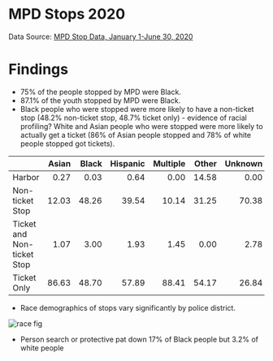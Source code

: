 # MPD Stops 2020

Data Source: [MPD Stop Data, January 1-June 30, 2020](https://mpdc.dc.gov/node/1523926)


# Findings

  * 75% of the people stopped by MPD were Black. 
  * 87.1% of the youth stopped by MPD were Black. 
  *  Black people who were stopped were more likely to have a non-ticket stop (48.2% non-ticket stop, 48.7% ticket only) - evidence of racial profiling? White and Asian people who were stopped were more likely to actually get a ticket (86% of Asian people stopped and 78% of white people stopped got tickets). 

|                           | Asian| Black| Hispanic| Multiple| Other| Unknown| White|
|:--------------------------|-----:|-----:|--------:|--------:|------:|-------:|-----:|
|Harbor                     |  0.27|  0.03|     0.64|     0.00|  14.58|    0.00|  1.50|
|Non-ticket Stop            | 12.03| 48.26|    39.54|    10.14|  31.25|   70.38| 19.25|
|Ticket and Non-ticket Stop |  1.07|  3.00|     1.93|     1.45|   0.00|    2.78|  0.95|
|Ticket Only                | 86.63| 48.70|    57.89|    88.41|  54.17|   26.84| 78.30|

  * Race demographics of stops vary significantly by police district. 

![race fig](plots/race-district.png)

  * Person search or protective pat down 17% of Black people but 3.2% of white people
